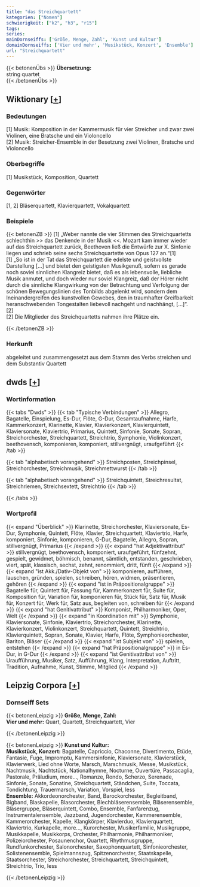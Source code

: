 ```yaml
---
title: "das Streichquartett"
kategorien: ["Nomen"]
schwierigkeit: ["k2", "h3", "r15"]
tags:
series:
mainDornseiffs: ['Größe, Menge, Zahl', 'Kunst und Kultur']
domainDornseiffs: ['Vier und mehr', 'Musikstück, Konzert', 'Ensemble']
url: "Streichquartett"
---
```


{{< betonenÜbs >}}
**Übersetzung:**  
string quartet  
{{< /betonenÜbs >}}

## Wiktionary [[+](https://de.wiktionary.org/wiki/Streichquartett)]

### Bedeutungen
[1] Musik: Komposition in der Kammermusik für vier Streicher und zwar zwei Violinen, eine Bratsche und ein Violoncello  
[2] Musik: Streicher-Ensemble in der Besetzung zwei Violinen, Bratsche und Violoncello  

### Oberbegriffe
[1] Musikstück, Komposition, Quartett  

### Gegenwörter
[1, 2] Bläserquartett, Klavierquartett, Vokalquartett  

### Beispiele
{{< betonenZB >}}
[1] „Weber nannte die vier Stimmen des Streichquartetts schlechthin >> das Denkende in der Musik <<. Mozart kam immer wieder auf das Streichquartett zurück, Beethoven ließ die Entwürfe zur X. Sinfonie liegen und schrieb seine sechs Streichquartette von Opus 127 an.“[1]  
[1] „So ist in der Tat das Streichquartett die edelste und geistvollste Darstellung […] und bietet den geistigsten Musikgenuß, sofern es gerade noch soviel sinnlichen Klangreiz bietet, daß es als lebensvolle, liebliche Musik anmutet, und doch wieder nur soviel Klangreiz, daß der Hörer nicht durch die sinnliche Klangwirkung von der Betrachtung und Verfolgung der schönen Bewegungslinien des Tonbilds abgelenkt wird, sondern dem Ineinandergreifen des kunstvollen Gewebes, den in traumhafter Greifbarkeit heranschwebenden Tongestalten liebevoll nachgeht und nachhängt, […]“.[2]  
[2] Die Mitglieder des Streichquartetts nahmen ihre Plätze ein.  

{{< /betonenZB >}}
### Herkunft
abgeleitet und zusammengesetzt aus dem Stamm des Verbs streichen und dem Substantiv Quartett  



## dwds [[+](https://www.dwds.de/wb/Streichquartett)]

### Wortinformation
{{< tabs "Dwds" >}}
{{< tab "Typische Verbindungen" >}}
Allegro, Bagatelle, Einspielung, Es-Dur, Flöte, G-Dur, Gesamtaufnahme, Harfe, Kammerkonzert, Klarinette, Klavier, Klavierkonzert, Klavierquintett, Klaviersonate, Klaviertrio, Primarius, Quintett, Sinfonie, Sonate, Sopran, Streichorchester, Streichquartett, Streichtrio, Symphonie, Violinkonzert, beethovensch, komponieren, komponiert, stillvergnügt, uraufgeführt
{{< /tab >}}

{{< tab "alphabetisch vorangehend" >}}
Streichposten, Streichpinsel, Streichorchester, Streichmusik, Streichmettwurst
{{< /tab >}}

{{< tab "alphabetisch vorangehend" >}}
Streichquintett, Streichresultat, Streichriemen, Streichsextett, Streichtrio
{{< /tab >}}

{{< /tabs >}}

### Wortprofil
{{< expand "Überblick" >}} Klarinette, Streichorchester, Klaviersonate, Es-Dur, Symphonie, Quintett, Flöte, Klavier, Streichquartett, Klaviertrio, Harfe, komponiert, Sinfonie, komponieren, G-Dur, Bagatelle, Allegro, Sopran, stillvergnügt, Primarius {{< /expand >}}
{{< expand "hat Adjektivattribut" >}} stillvergnügt, beethovensch, komponiert, uraufgeführt, fünfzehnt, gespielt, gewidmet, böhmisch, benannt, sämtlich, entstanden, geschrieben, viert, spät, klassisch, sechst, zehnt, renommiert, dritt, fünft {{< /expand >}}
{{< expand "ist Akk./Dativ-Objekt von" >}} komponieren, aufführen, lauschen, gründen, spielen, schreiben, hören, widmen, präsentieren, gehören {{< /expand >}}
{{< expand "ist in Präpositionalgruppe" >}} Bagatelle für, Quintett für, Fassung für, Kammerkonzert für, Suite für, Komposition für, Variation für, komponieren für, Stück für, Satz für, Musik für, Konzert für, Werk für, Satz aus, begleiten von, schreiben für {{< /expand >}}
{{< expand "hat Genitivattribut" >}} Komponist, Philharmoniker, Oper, Welt {{< /expand >}}
{{< expand "in Koordination mit" >}} Symphonie, Klaviersonate, Sinfonie, Klaviertrio, Streichorchester, Klarinette, Klavierkonzert, Violinkonzert, Streichquartett, Quintett, Streichtrio, Klavierquintett, Sopran, Sonate, Klavier, Harfe, Flöte, Symphonieorchester, Bariton, Bläser {{< /expand >}}
{{< expand "ist Subjekt von" >}} spielen, entstehen {{< /expand >}}
{{< expand "hat Präpositionalgruppe" >}} in Es-Dur, in G-Dur {{< /expand >}}
{{< expand "ist Genitivattribut von" >}} Uraufführung, Musiker, Satz, Aufführung, Klang, Interpretation, Auftritt, Tradition, Aufnahme, Kunst, Stimme, Mitglied {{< /expand >}}

## Leipzig Corpora [[+](https://corpora.uni-leipzig.de/en/res?word=Streichquartett&corpusId=deu_newscrawl-public_2018)]

### Dornseiff Sets
{{< betonenLeipzig >}}
**Größe, Menge, Zahl:**  
**Vier und mehr:** Quart, Quartett, Streichquartett, Vier  

{{< /betonenLeipzig >}}


{{< betonenLeipzig >}}
**Kunst und Kultur:**  
**Musikstück, Konzert:** Bagatelle, Capriccio, Chaconne, Divertimento, Etüde, Fantasie, Fuge, Impromptu, Kammersinfonie, Klaviersonate, Klavierstück, Klavierwerk, Lied ohne Worte, Marsch, Marschmusik, Messe, Musikstück, Nachtmusik, Nachtstück, Nationalhymne, Nocturne, Ouvertüre, Passacaglia, Pastorale, Präludium, more..., Romanze, Rondo, Scherzo, Serenade, Sinfonie, Sonate, Sonatine, Streichquartett, Ständchen, Suite, Toccata, Tondichtung, Trauermarsch, Variation, Vorspiel, less  
**Ensemble:** Akkordeonorchester, Band, Barockorchester, Begleitband, Bigband, Blaskapelle, Blasorchester, Blechbläserensemble, Bläserensemble, Bläsergruppe, Bläserquintett, Combo, Ensemble, Fanfarenzug, Instrumentalensemble, Jazzband, Jugendorchester, Kammerensemble, Kammerorchester, Kapelle, Klangkörper, Klavierduo, Klavierquartett, Klaviertrio, Kurkapelle, more..., Kurorchester, Musikerfamilie, Musikgruppe, Musikkapelle, Musikkorps, Orchester, Philharmonie, Philharmoniker, Polizeiorchester, Posaunenchor, Quartett, Rhythmusgruppe, Rundfunkorchester, Salonorchester, Saxophonquartett, Sinfonieorchester, Solistenensemble, Spielmannszug, Spitzenorchester, Staatskapelle, Staatsorchester, Streichorchester, Streichquartett, Streichquintett, Streichtrio, Trio, less  

{{< /betonenLeipzig >}}
